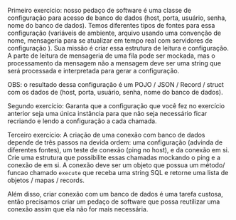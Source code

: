 Primeiro exercício: nosso pedaço de software é uma classe de configuração para acesso de 
banco de dados (host, porta, usuário, senha, nome do banco de dados). Temos diferentes 
tipos de fontes para essa configuração (variáveis de ambiente, arquivo usando uma convenção 
de nome, mensageria para se atualizar em tempo real com servidores de configuração ). 
Sua missão é criar essa estrutura de leitura e configuração. A parte de leitura de mensageria
de uma fila pode ser mockada, mas o processamento da mensagem não a mensagem deve ser uma string
que será processada e interpretada para gerar a configuração.

OBS: o resultado dessa configuração é um POJO / JSON / Record / struct com os dados de 
(host, porta, usuário, senha, nome do banco de dados).


Segundo exercício: Garanta que a configuração que você fez no exercício anterior seja uma única
instância para que não seja necessário ficar recriando e lendo a configuração a cada chamada.



Terceiro exercício: A criação de uma conexão com banco de dados depende de três passos na devida ordem:
uma configuração (advinda de diferentes fontes), um teste de conexão (ping no host), e da conexão em si.
Crie uma estrutura que possibilite essas chamadas mockando o ping e a conexão de em si. A conexão deve 
ser um objeto que possua um método/ funcao chamado `execute` que receba uma string SQL e retorne uma 
lista de objetos / mapas / records.

Além disso, criar conexão com um banco de dados é uma tarefa custosa, então precisamos criar um pedaço de
software que possa reutilizar uma conexão assim que ela não for mais necessária.
